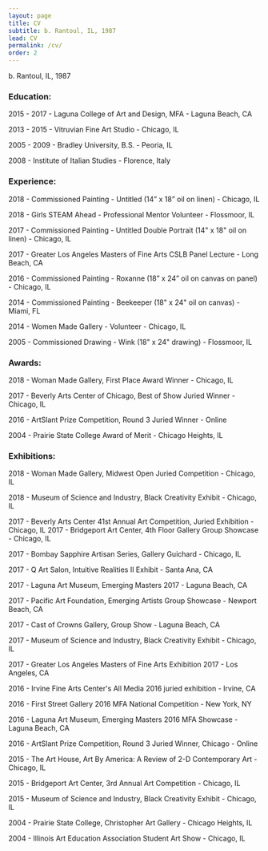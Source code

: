 ```yaml
---
layout: page
title: CV
subtitle: b. Rantoul, IL, 1987
lead: CV
permalink: /cv/
order: 2
---
```


b. Rantoul, IL, 1987

### Education:

2015 - 2017 - Laguna College of Art and Design, MFA - Laguna Beach, CA

2013 - 2015 - Vitruvian Fine Art Studio - Chicago, IL

2005 - 2009 - Bradley University, B.S. - Peoria, IL

2008 - Institute of Italian Studies - Florence, Italy


### Experience:

2018 - Commissioned Painting - Untitled (14” x 18” oil on linen) - Chicago, IL

2018 - Girls STEAM Ahead - Professional Mentor Volunteer - Flossmoor, IL

2017 - Commissioned Painting - Untitled Double Portrait (14" x 18" oil on linen) - Chicago, IL

2017 - Greater Los Angeles Masters of Fine Arts CSLB Panel Lecture - Long Beach, CA

2016 - Commissioned Painting - Roxanne (18” x 24” oil on canvas on panel) - Chicago, IL

2014 - Commissioned Painting - Beekeeper (18" x 24" oil on canvas) - Miami, FL

2014 - Women Made Gallery - Volunteer - Chicago, IL

2005 - Commissioned Drawing - Wink (18" x 24" drawing) - Flossmoor, IL


### Awards:

2018 - Woman Made Gallery, First Place Award Winner - Chicago, IL

2017 - Beverly Arts Center of Chicago, Best of Show Juried Winner - Chicago, IL

2016 - ArtSlant Prize Competition, Round 3 Juried Winner - Online

2004 - Prairie State College Award of Merit - Chicago Heights, IL


### Exhibitions:

2018 - Woman Made Gallery, Midwest Open Juried Competition - Chicago, IL

2018 - Museum of Science and Industry, Black Creativity Exhibit - Chicago, IL

2017 - Beverly Arts Center 41st Annual Art Competition, Juried Exhibition - Chicago, IL 2017 - Bridgeport Art Center, 4th Floor Gallery Group Showcase - Chicago, IL

2017 - Bombay Sapphire Artisan Series, Gallery Guichard - Chicago, IL

2017 - Q Art Salon, Intuitive Realities II Exhibit - Santa Ana, CA

2017 - Laguna Art Museum, Emerging Masters 2017 - Laguna Beach, CA

2017 - Pacific Art Foundation, Emerging Artists Group Showcase - Newport Beach, CA

2017 - Cast of Crowns Gallery, Group Show - Laguna Beach, CA

2017 - Museum of Science and Industry, Black Creativity Exhibit - Chicago, IL

2017 - Greater Los Angeles Masters of Fine Arts Exhibition 2017 - Los Angeles, CA

2016 - Irvine Fine Arts Center's All Media 2016 juried exhibition - Irvine, CA

2016 - First Street Gallery 2016 MFA National Competition - New York, NY

2016 - Laguna Art Museum, Emerging Masters 2016 MFA Showcase - Laguna Beach, CA

2016 - ArtSlant Prize Competition, Round 3 Juried Winner, Chicago - Online

2015 - The Art House, Art By America: A Review of 2-D Contemporary Art - Chicago, IL

2015 - Bridgeport Art Center, 3rd Annual Art Competition - Chicago, IL

2015 - Museum of Science and Industry, Black Creativity Exhibit - Chicago, IL

2004 - Prairie State College, Christopher Art Gallery - Chicago Heights, IL

2004 - Illinois Art Education Association Student Art Show - Chicago, IL
